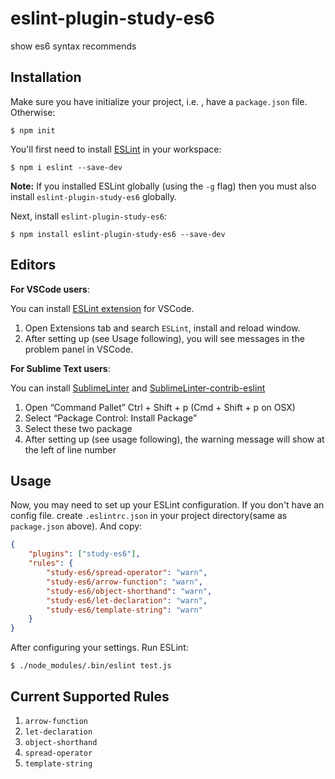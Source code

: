 # eslint-plugin-study-es6

show es6 syntax recommends

## Installation

Make sure you have initialize your project, i.e. , have a `package.json` file. Otherwise:
```
$ npm init
```

You'll first need to install [ESLint](http://eslint.org) in your workspace:

```
$ npm i eslint --save-dev
```

**Note:** If you installed ESLint globally (using the `-g` flag) then you must also install `eslint-plugin-study-es6` globally.

Next, install `eslint-plugin-study-es6`:

```
$ npm install eslint-plugin-study-es6 --save-dev
```

## Editors

**For VSCode users**: 

You can install [ESLint extension](https://marketplace.visualstudio.com/items?itemName=dbaeumer.vscode-eslint) for VSCode.

1. Open Extensions tab and search `ESLint`, install and reload window.
2. After setting up (see Usage following), you will see messages in the problem panel in VSCode.

**For Sublime Text users**:

You can install [Sublime​Linter](https://packagecontrol.io/packages/SublimeLinter) and [Sublime​Linter-contrib-eslint](https://packagecontrol.io/packages/SublimeLinter-contrib-eslint)

1. Open “Command Pallet” Ctrl + Shift + p (Cmd + Shift + p on OSX)
2. Select “Package Control: Install Package”
3. Select these two package
4. After setting up (see usage following), the warning message will show at the left of line number

## Usage

Now, you may need to set up your ESLint configuration. If you don't have an config file. create `.eslintrc.json` in your project directory(same as `package.json` above). And copy:
```json
{
    "plugins": ["study-es6"],
    "rules": {
        "study-es6/spread-operator": "warn",
        "study-es6/arrow-function": "warn",
        "study-es6/object-shorthand": "warn",
        "study-es6/let-declaration": "warn",
        "study-es6/template-string": "warn"
    }
}
```

After configuring your settings. Run ESLint:
```
$ ./node_modules/.bin/eslint test.js
```

## Current Supported Rules

1. `arrow-function`
2. `let-declaration`
3. `object-shorthand`
4. `spread-operator`
5. `template-string`




